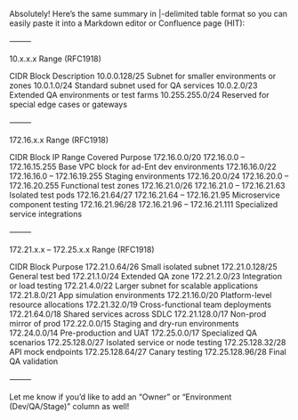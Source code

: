Absolutely! Here’s the same summary in |-delimited table format so you can easily paste it into a Markdown editor or Confluence page (HIT):

⸻

10.x.x.x Range (RFC1918)

CIDR Block	Description
10.0.0.128/25	Subnet for smaller environments or zones
10.0.1.0/24	Standard subnet used for QA services
10.0.2.0/23	Extended QA environments or test farms
10.255.255.0/24	Reserved for special edge cases or gateways



⸻

172.16.x.x Range (RFC1918)

CIDR Block	IP Range Covered	Purpose
172.16.0.0/20	172.16.0.0 – 172.16.15.255	Base VPC block for ad-Ent dev environments
172.16.16.0/22	172.16.16.0 – 172.16.19.255	Staging environments
172.16.20.0/24	172.16.20.0 – 172.16.20.255	Functional test zones
172.16.21.0/26	172.16.21.0 – 172.16.21.63	Isolated test pods
172.16.21.64/27	172.16.21.64 – 172.16.21.95	Microservice component testing
172.16.21.96/28	172.16.21.96 – 172.16.21.111	Specialized service integrations



⸻

172.21.x.x – 172.25.x.x Range (RFC1918)

CIDR Block	Purpose
172.21.0.64/26	Small isolated subnet
172.21.0.128/25	General test bed
172.21.1.0/24	Extended QA zone
172.21.2.0/23	Integration or load testing
172.21.4.0/22	Larger subnet for scalable applications
172.21.8.0/21	App simulation environments
172.21.16.0/20	Platform-level resource allocations
172.21.32.0/19	Cross-functional team deployments
172.21.64.0/18	Shared services across SDLC
172.21.128.0/17	Non-prod mirror of prod
172.22.0.0/15	Staging and dry-run environments
172.24.0.0/14	Pre-production and UAT
172.25.0.0/17	Specialized QA scenarios
172.25.128.0/27	Isolated service or node testing
172.25.128.32/28	API mock endpoints
172.25.128.64/27	Canary testing
172.25.128.96/28	Final QA validation



⸻

Let me know if you’d like to add an “Owner” or “Environment (Dev/QA/Stage)” column as well!
